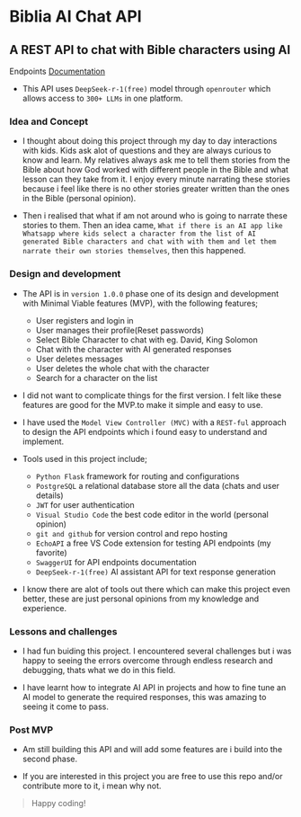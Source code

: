 # Biblia AI Chat API
## A REST API to chat with Bible characters using AI

Endpoints [Documentation](https://api-bible-ai.onrender.com/docs)

- This API uses `DeepSeek-r-1(free)` model through `openrouter` which allows access to `300+ LLMs` in one platform.

### Idea and Concept
- I thought about doing this project through my day to day interactions with kids. Kids ask alot of questions and they are always curious to know and learn. My relatives always ask me to tell them stories from the Bible about how God worked with different people in the Bible and what lesson can they take from it. I enjoy every minute narrating these stories because i feel like there is no other stories greater written than the ones in the Bible (personal opinion). <br>

- Then i realised that what if am not around who is going to narrate these stories to them. Then an idea came, `What if there is an AI app like Whatsapp where kids select a character from the list of AI generated Bible characters and chat with with them and let them narrate their own stories themselves`, then this happened.

### Design and development
- The API is in `version 1.0.0` phase one of its design and development with Minimal Viable features (MVP), with the following features;
    - User registers and login in
    - User manages their profile(Reset passwords)
    - Select Bible Character to chat with eg. David, King Solomon
    - Chat with the character with AI generated responses
    - User deletes messages
    - User deletes the whole chat with the character
    - Search for a character on the list

- I did not want to complicate things for the first version. I felt like these features are good for the MVP.to make it simple and easy to use.

- I have used the `Model View Controller (MVC)` with a `REST-ful` approach to design the API endpoints which i found easy to understand and implement.

- Tools used in this project include; 
    - `Python Flask` framework for routing and configurations
    - `PostgreSQL` a relational database store all the data (chats and user details)
    - `JWT` for user authentication
    - `Visual Studio Code` the best code editor in the world (personal opinion)
    - `git and github` for version control and repo hosting
    - `EchoAPI` a free VS Code extension for testing API endpoints (my favorite)
    - `SwaggerUI` for API endpoints documentation
    - `DeepSeek-r-1(free)` AI assistant API for text response generation

- I know there are alot of tools out there which can make this project even better, these are just personal opinions from my knowledge and experience.

### Lessons and challenges
- I had fun buiding this project. I encountered several challenges but i was happy to seeing the errors overcome through endless research and debugging, thats what we do in this field.

- I have learnt how to integrate AI API in projects and how to fine tune an AI model to generate the required responses, this was amazing to seeing it come to pass.

### Post MVP
- Am still building this API and will add some features are i build into the second phase.

- If you are interested in this project you are free to use this repo and/or contribute more to it, i mean why not.

> Happy coding!